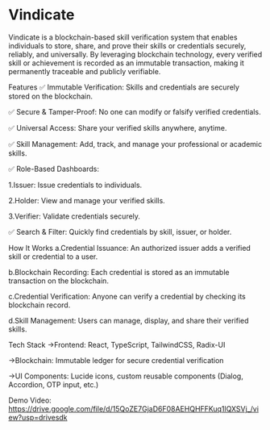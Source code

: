 # Vindicate

Vindicate is a blockchain-based skill verification system that enables individuals to store, share, and prove their skills or credentials securely, reliably, and universally. By leveraging blockchain technology, every verified skill or achievement is recorded as an immutable transaction, making it permanently traceable and publicly verifiable.

Features
✅ Immutable Verification: Skills and credentials are securely stored on the blockchain.

✅ Secure & Tamper-Proof: No one can modify or falsify verified credentials.

✅ Universal Access: Share your verified skills anywhere, anytime.

✅ Skill Management: Add, track, and manage your professional or academic skills.

✅ Role-Based Dashboards:

1.Issuer: Issue credentials to individuals.

2.Holder: View and manage your verified skills.

3.Verifier: Validate credentials securely.

✅ Search & Filter: Quickly find credentials by skill, issuer, or holder.

How It Works
a.Credential Issuance: An authorized issuer adds a verified skill or credential to a user.

b.Blockchain Recording: Each credential is stored as an immutable transaction on the blockchain.

c.Credential Verification: Anyone can verify a credential by checking its blockchain record.

d.Skill Management: Users can manage, display, and share their verified skills.

Tech Stack
->Frontend: React, TypeScript, TailwindCSS, Radix-UI

->Blockchain: Immutable ledger for secure credential verification

->UI Components: Lucide icons, custom reusable components (Dialog, Accordion, OTP input, etc.)



Demo Video:
https://drive.google.com/file/d/15QoZE7GjaD6F08AEHQHFFKuq1lQXSVj_/view?usp=drivesdk
